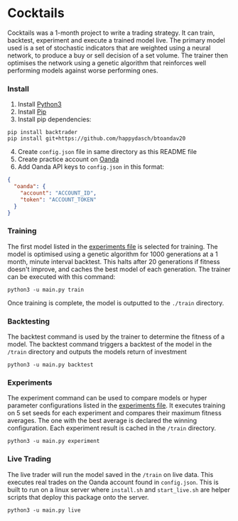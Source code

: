 # Cocktails

Cocktails was a 1-month project to write a trading strategy. It can train, backtest, experiment and execute a trained model live. The primary model used is a set of stochastic indicators that are weighted using a neural network, to produce a buy or sell decision of a set volume. The trainer then optimises the network using a genetic algorithm that reinforces well performing models against worse performing ones.

### Install

1. Install [Python3](https://www.python.org/downloads/)
2. Install [Pip](https://pip.pypa.io/en/stable/installation/)
3. Install pip dependencies:

```commandline
pip install backtrader
pip install git+https://github.com/happydasch/btoandav20
```

4. Create `config.json` file in same directory as this README file
5. Create practice account on [Oanda](https://trade.oanda.com/)
6. Add Oanda API keys to `config.json` in this format:
```json
{
  "oanda": {
    "account": "ACCOUNT_ID",
    "token": "ACCOUNT_TOKEN"
  }
}
```

### Training

The first model listed in the [experiments file](src/model/ExperimentSet.py) is selected for training. The model is optimised using a genetic algorithm for 1000 generations at a 1 month, minute interval backtest. This halts after 20 generations if fitness doesn't improve, and caches the best model of each generation. The trainer can be executed with this command:

```commandline
python3 -u main.py train
```

Once training is complete, the model is outputted to the `./train` directory.

### Backtesting

The backtest command is used by the trainer to determine the fitness of a model. The backtest command triggers a backtest of the model in the `/train` directory and outputs the models return of investment

```commandline
python3 -u main.py backtest
```

### Experiments

The experiment command can be used to compare models or hyper parameter configurations listed in the [experiments file](src/model/ExperimentSet.py). It executes training on 5 set seeds for each experiment and compares their maximum fitness averages. The one with the best average is declared the winning configuration. Each experiment result is cached in the `/train` directory.

```commandline
python3 -u main.py experiment
```

### Live Trading

The live trader will run the model saved in the `/train` on live data. This executes real trades on the Oanda account found in `config.json`. This is built to run on a linux server where `install.sh` and `start_live.sh` are helper scripts that deploy this package onto the server.

```commandline
python3 -u main.py live
```



